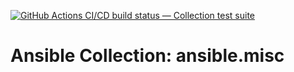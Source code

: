 [![GitHub Actions CI/CD build status — Collection test suite](https://github.com/ansible-collection-migration/ansible.misc/workflows/Collection%20test%20suite/badge.svg?branch=master)](https://github.com/ansible-collection-migration/ansible.misc/actions?query=workflow%3A%22Collection%20test%20suite%22)

Ansible Collection: ansible.misc
=================================================
